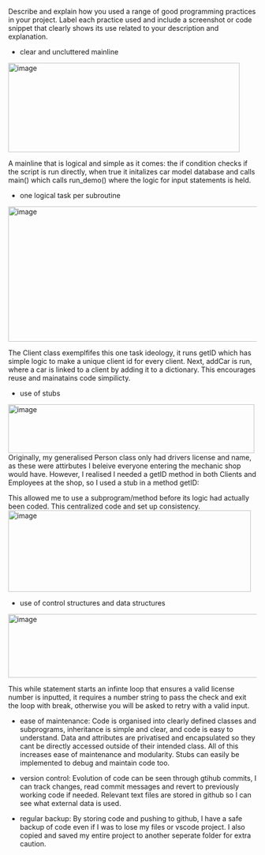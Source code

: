 Describe and explain how you used a range of good programming practices in your project. Label each practice used and include a screenshot or code snippet that clearly shows its use related to your description and explanation.

- clear and uncluttered mainline
<img width="469" height="181" alt="image" src="https://github.com/user-attachments/assets/0b0306ae-03e2-4a38-a6bc-85a3d393f9a3" />

A mainline that is logical and simple as it comes: the if condition checks if the script is run directly, when true it initalizes car model database and calls main() which calls run_demo() where the logic for input statements is held.



- one logical task per subroutine
<img width="804" height="274" alt="image" src="https://github.com/user-attachments/assets/9b269227-f3b3-4956-842a-8b6c0d6e2b36" />

The Client class exemplfifes this one task ideology, it runs getID which has simple logic to make a unique client id for every client. Next, addCar is run, where a car is linked to a client by adding it to a dictionary. This encourages reuse and mainatains code simpilicty.



- use of stubs
<img width="499" height="99" alt="image" src="https://github.com/user-attachments/assets/44b6dedd-4229-4e98-8109-710052015309" />
Originally, my generalised Person class only had drivers license and name, as these were attirbutes I beleive everyone entering the mechanic shop would have. However, I realised I needed a getID method in both Clients and Employees at the shop, so I used a stub in a method getID: 



This allowed me to use a subprogram/method before its logic had actually been coded. This centralized code and set up consistency.
<img width="492" height="165" alt="image" src="https://github.com/user-attachments/assets/c4297650-71bb-4934-81b1-60bb48704a6c" />



- use of control structures and data structures
<img width="656" height="129" alt="image" src="https://github.com/user-attachments/assets/274c18b5-03a0-471c-9009-e62f572438f2" />

This while statement starts an infinte loop that ensures a valid license number is inputted, it requires a number string to pass the check and exit the loop with break, otherwise you will be asked to retry with a valid input.



- ease of maintenance:
Code is organised into clearly defined classes and subprograms, inheritance is simple and clear, and code is easy to understand. Data and attributes are privatised and encapsulated so they cant be directly accessed outside of their intended class. All of this increases ease of maintenance and modularity. Stubs can easily be implemented to debug and maintain code too.


- version control:
Evolution of code can be seen through gtihub commits, I can track changes, read commit messages and revert to previously working code if needed. Relevant text files are stored in github so I can see what external data is used.



- regular backup:
  By storing code and pushing to github, I have a safe backup of code even if I was to lose my files or vscode project. I also copied and saved my entire project to another seperate folder for extra caution.
